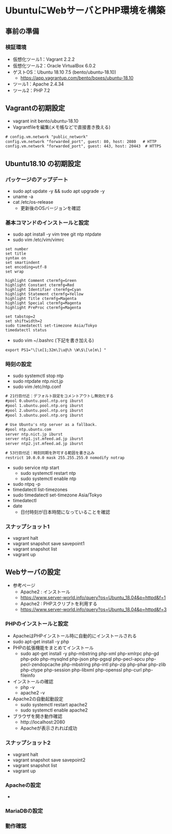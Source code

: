 # UbuntuにWebサーバとPHP環境を構築

## 事前の準備
### 検証環境
- 仮想化ツール1：Vagrant 2.2.2
- 仮想化ツール2：Oracle VirtualBox 6.0.2
- ゲストOS：Ubuntu 18.10 7.5 (bento/ubuntu-18.10)
    - https://app.vagrantup.com/bento/boxes/ubuntu-18.10
- ツール1：Apache 2.4.34
- ツール2：PHP 7.2

## Vagrantの初期設定
- vagrant init bento/ubuntu-18.10
- Vagrantfileを編集(メモ帳などで直接書き換える)
```txt
# config.vm.network "public_network"
config.vm.network "forwarded_port", guest: 80, host: 2080   # HTTP
config.vm.network "forwarded_port", guest: 443, host: 20443  # HTTPS
```

## Ubuntu18.10 の初期設定
### パッケージのアップデート
- sudo apt update -y && sudo apt upgrade -y
- uname -a
- cat /etc/os-release
    - 更新後のOSバージョンを確認

### 基本コマンドのインストールと設定
- sudo apt install -y vim tree git ntp ntpdate
- sudo vim /etc/vim/vimrc
```text
set number
set title
syntax on
set smartindent
set encoding=utf-8
set wrap

highlight Comment ctermfg=Green 
highlight Constant ctermfg=Red 
highlight Identifier ctermfg=Cyan 
highlight Statement ctermfg=Yellow 
highlight Title ctermfg=Magenta 
highlight Special ctermfg=Magenta 
highlight PreProc ctermfg=Magenta

set tabstop=2
set shiftwidth=2
sudo timedatectl set-timezone Asia/Tokyo
timedatectl status
```
- sudo vim ~/.bashrc (下記を書き加える)
```txt
export PS1="\[\e[1;32m\]\u@\h \W\$\[\e[m\] "
```

### 時刻の設定
- sudo systemctl stop ntp
- sudo ntpdate ntp.nict.jp
- sudo vim /etc/ntp.conf
```txt
# 21行目付近：デフォルト設定をコメントアウトし無効化する
#pool 0.ubuntu.pool.ntp.org iburst
#pool 1.ubuntu.pool.ntp.org iburst
#pool 2.ubuntu.pool.ntp.org iburst
#pool 3.ubuntu.pool.ntp.org iburst

# Use Ubuntu's ntp server as a fallback.
#pool ntp.ubuntu.com
server ntp.nict.jp iburst
server ntp1.jst.mfeed.ad.jp iburst
server ntp2.jst.mfeed.ad.jp iburst 

# 53行目付近：時刻同期を許可する範囲を書き込み
restrict 10.0.0.0 mask 255.255.255.0 nomodify notrap
```
- sudo service ntp start
    - sudo systemctl restart ntp
    - sudo systemctl enable ntp
- sudo ntpq -p
- timedatectl list-timezones
- sudo timedatectl set-timezone Asia/Tokyo 
- timedatectl 
- date
    - 日付時刻が日本時間になっていることを確認

### スナップショット1
- vagrant halt 
- vagrant snapshot save savepoint1
- vagrant snapshot list
- vagrant up

## Webサーバの設定
- 参考ページ
    - Apache2 : インストール
    - https://www.server-world.info/query?os=Ubuntu_18.04&p=httpd&f=1
    - Apache2 : PHPスクリプトを利用する
    - https://www.server-world.info/query?os=Ubuntu_18.04&p=httpd&f=3

### PHPのインストールと設定
- ApacheはPHPインストール時に自動的にインストールされる
- sudo apt-get install -y php
- PHPの拡張機能をまとめてインストール
    - sudo apt-get install -y php-mbstring php-xml php-xmlrpc php-gd php-pdo php-mysqlnd php-json php-pgsql php-pecl-apcu php-pecl-zendopcache php-mbstring php-intl php-zip php-phar php-zlib php-ctype php-session php-libxml php-openssl php-curl php-fileinfo
- インストールの確認
    - php -v
    - apache2 -v
- Apache2の自動起動設定
    - sudo systemctl restart apache2
    - sudo systemctl enable apache2
- ブラウザを開き動作確認
    - http://localhost:2080
    - Apacheが表示されれば成功

### スナップショット2
- vagrant halt 
- vagrant snapshot save savepoint2
- vagrant snapshot list
- vagrant up

### Apacheの設定
- 

### MariaDBの設定
### 動作確認